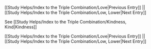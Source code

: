 [[Study Helps/Index to the Triple Combination/Love|Previous Entry]]  ||  [[Study Helps/Index to the Triple Combination/Low, Lower|Next Entry]]

 See [[Study Helps/Index to the Triple Combination/Kindness, Kind|Kindness]]

[[Study Helps/Index to the Triple Combination/Love|Previous Entry]]  ||  [[Study Helps/Index to the Triple Combination/Low, Lower|Next Entry]]